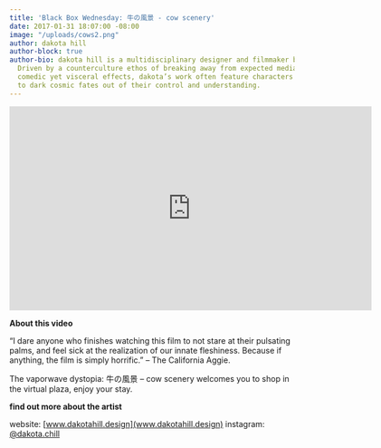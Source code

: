 ```yaml
---
title: 'Black Box Wednesday: 牛の風景 - cow scenery'
date: 2017-01-31 18:07:00 -08:00
image: "/uploads/cows2.png"
author: dakota hill
author-block: true
author-bio: dakota hill is a multidisciplinary designer and filmmaker based in California.
  Driven by a counterculture ethos of breaking away from expected media regimes to
  comedic yet visceral effects, dakota’s work often feature characters succumbing
  to dark cosmic fates out of their control and understanding.
---
```


<div class="flex-video"><iframe src="https://player.vimeo.com/video/154822956" width="640" height="360" frameborder="0" webkitallowfullscreen mozallowfullscreen allowfullscreen></iframe></div>


**About this video**

“I dare anyone who finishes watching this film to not stare at their pulsating palms, and feel sick at the realization of our innate fleshiness. Because if anything, the film is simply horrific.” – The California Aggie.

The vaporwave dystopia: 牛の風景 – cow scenery welcomes you to shop in the virtual plaza, enjoy your stay.

**find out more about the artist**

website: [www.dakotahill.design](www.dakotahill.design)
instagram: [@dakota.chill](https://www.instagram.com/dakota.chill/)